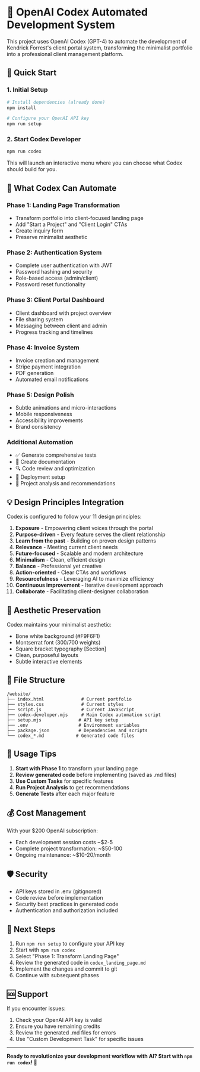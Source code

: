 # 🤖 OpenAI Codex Automated Development System

This project uses OpenAI Codex (GPT-4) to automate the development of Kendrick Forrest's client portal system, transforming the minimalist portfolio into a professional client management platform.

## 🚀 Quick Start

### 1. Initial Setup
```bash
# Install dependencies (already done)
npm install

# Configure your OpenAI API key
npm run setup
```

### 2. Start Codex Developer
```bash
npm run codex
```

This will launch an interactive menu where you can choose what Codex should build for you.

## 🎯 What Codex Can Automate

### Phase 1: Landing Page Transformation
- Transform portfolio into client-focused landing page
- Add "Start a Project" and "Client Login" CTAs
- Create inquiry form
- Preserve minimalist aesthetic

### Phase 2: Authentication System
- Complete user authentication with JWT
- Password hashing and security
- Role-based access (admin/client)
- Password reset functionality

### Phase 3: Client Portal Dashboard
- Client dashboard with project overview
- File sharing system
- Messaging between client and admin
- Progress tracking and timelines

### Phase 4: Invoice System
- Invoice creation and management
- Stripe payment integration
- PDF generation
- Automated email notifications

### Phase 5: Design Polish
- Subtle animations and micro-interactions
- Mobile responsiveness
- Accessibility improvements
- Brand consistency

### Additional Automation
- ✅ Generate comprehensive tests
- 📝 Create documentation
- 🔍 Code review and optimization
- 🚀 Deployment setup
- 🔧 Project analysis and recommendations

## 💡 Design Principles Integration

Codex is configured to follow your 11 design principles:
1. **Exposure** - Empowering client voices through the portal
2. **Purpose-driven** - Every feature serves the client relationship
3. **Learn from the past** - Building on proven design patterns
4. **Relevance** - Meeting current client needs
5. **Future-focused** - Scalable and modern architecture
6. **Minimalism** - Clean, efficient design
7. **Balance** - Professional yet creative
8. **Action-oriented** - Clear CTAs and workflows
9. **Resourcefulness** - Leveraging AI to maximize efficiency
10. **Continuous improvement** - Iterative development approach
11. **Collaborate** - Facilitating client-designer collaboration

## 🎨 Aesthetic Preservation

Codex maintains your minimalist aesthetic:
- Bone white background (#F9F6F1)
- Montserrat font (300/700 weights)
- Square bracket typography [Section]
- Clean, purposeful layouts
- Subtle interactive elements

## 📁 File Structure

```
/website/
├── index.html              # Current portfolio
├── styles.css              # Current styles
├── script.js               # Current JavaScript
├── codex-developer.mjs     # Main Codex automation script
├── setup.mjs              # API key setup
├── .env                   # Environment variables
├── package.json           # Dependencies and scripts
└── codex_*.md            # Generated code files
```

## 🔧 Usage Tips

1. **Start with Phase 1** to transform your landing page
2. **Review generated code** before implementing (saved as .md files)
3. **Use Custom Tasks** for specific features
4. **Run Project Analysis** to get recommendations
5. **Generate Tests** after each major feature

## 💰 Cost Management

With your $200 OpenAI subscription:
- Each development session costs ~$2-5
- Complete project transformation: ~$50-100
- Ongoing maintenance: ~$10-20/month

## 🛡️ Security

- API keys stored in .env (gitignored)
- Code review before implementation
- Security best practices in generated code
- Authentication and authorization included

## 🚀 Next Steps

1. Run `npm run setup` to configure your API key
2. Start with `npm run codex`
3. Select "Phase 1: Transform Landing Page"
4. Review the generated code in `codex_landing_page.md`
5. Implement the changes and commit to git
6. Continue with subsequent phases

## 🆘 Support

If you encounter issues:
1. Check your OpenAI API key is valid
2. Ensure you have remaining credits
3. Review the generated .md files for errors
4. Use "Custom Development Task" for specific issues

---

**Ready to revolutionize your development workflow with AI? Start with `npm run codex`! 🚀**
